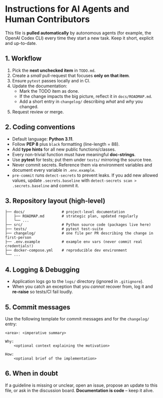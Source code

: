# Instructions for AI Agents and Human Contributors

This file is **pulled automatically** by autonomous agents (for example, the OpenAI Codex CLI) every time they start a new task.  Keep it short, explicit and up-to-date.

## 1. Workflow

1. Pick the **next unchecked item** in `TODO.md`.
2. Create a *small* pull-request that focuses **only on that item**.
3. Ensure `pytest` passes locally and in CI.
4. Update the documentation:
   * Mark the TODO item as done.
   * If the change impacts the big picture, reflect it in `docs/ROADMAP.md`.
   * Add a short entry in `changelog/` describing *what* and *why* you changed.
5. Request review or merge.

## 2. Coding conventions

* Default language: **Python 3.11**.
* Follow **PEP 8** plus `black` formatting (line-length = 88).
* Add **type hints** for all new public functions/classes.
* Every non-trivial function must have meaningful **doc-strings**.
* Use **pytest** for tests; put them under `tests/` mirroring the source tree.
* Never commit secrets.  Reference them via environment variables and document every variable in `.env.example`.
* `pre-commit` runs `detect-secrets` to prevent leaks.  If you add new allowed values, update `.secrets.baseline` with `detect-secrets scan > .secrets.baseline` and commit it.

## 3. Repository layout (high-level)

```
├── docs/                 # project-level documentation
│   ├── ROADMAP.md        # strategic plan, updated regularly
│   └── ...
├── src/                  # Python source code (packages live here)
├── tests/                # pytest test-suite
├── changelog/            # one file per PR describing the change in first-person
├── .env.example          # example env vars (never commit real credentials!)
├── docker-compose.yml    # reproducible dev environment
└── ...
```

## 4. Logging & Debugging

* Application logs go to the `logs/` directory (ignored in `.gitignore`).
* When you catch an exception that you *cannot* recover from, log it and **re-raise** so tests/CI fail loudly.

## 5. Commit messages

Use the following template for commit messages and for the `changelog/` entry:

```
<area>: <imperative summary>

Why:
    <optional context explaining the motivation>

How:
    <optional brief of the implementation>
```

## 6. When in doubt

If a guideline is missing or unclear, open an issue, propose an update to this file, or ask in the discussion board.  **Documentation is code** – keep it alive.
